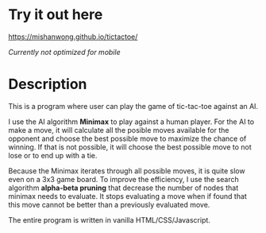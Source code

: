 # Try it out here
https://mishanwong.github.io/tictactoe/

*Currently not optimized for mobile*

# Description
This is a program where user can play the game of tic-tac-toe against an AI.

I use the AI algorithm **Minimax** to play against a human player. For the AI to make a move, it will calculate all the posible moves available for the opponent and choose the best possible move to maximize the chance of winning. If that is not possible, it will choose the best possible move to not lose or to end up with a tie. 

Because the Minimax iterates through all possible moves, it is quite slow even on a 3x3 game board. To improve the efficiency, I use the search algorithm **alpha-beta pruning** that decrease the number of nodes that minimax needs to evaluate. It stops evaluating a move when if found that this move cannot be better than a previously evaluated move.

The entire program is written in vanilla HTML/CSS/Javascript.
